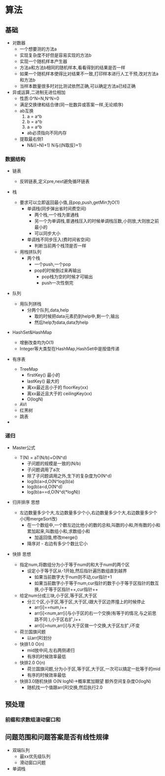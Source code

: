 # 算法
## 基础
- 对数器
    - 一个想要测的方法a
    - 实现复杂度不好但是容易实现的方法b
    - 实现一个随机样本产生器
    - 方法a和方法b相同的随机样本,看看得到的结果是否一样
    - 如果一个随机样本使得比对结果不一致,打印样本进行人工干预,改对方法a和方法b
    - 当样本数量很多时对比测试依然正确,可以确定方法a已经正确
- 异或运算,二进制无进位相加
    - 性质:0^N=N,N^N=0
    - 满足交换律和结合律(同一批数异或答案一样,无论顺序)
    - ab互换
        1. a = a^b
        2. b = a^b
        3. a = a^b
        - ab必须指向不同内存
    - 提取最右侧1
        - N&((~N)+1)  N与((N取反)+1)
        
### 数据结构
- 链表
    - 反转链表,定义pre,next避免循环链表
- 栈
    - 要求可以立即返回最小值,且pop,push,getMin为O(1)
        - 单调栈(同步弹出省时间费空间)
            - 两个栈,一个栈为普通栈
            - 另一个为单调栈,普通栈压入的时候单调栈压数,小则放,大则放之前最小的
            - 可以同步大小
        - 单调栈不同步压入(费时间省空间)
            - 判断当前两个栈顶是否一样
    - 用栈拼队列
        - 两个栈
            - 一个push,一个pop
            - pop的时候倒过来再输出
                - pop栈为空的时候才可输出
                - push一次性倒完
- 队列
    - 用队列拼栈
        - 分两个队列,data,help
            - 取的时候把data元素扔到help中,剩一个,输出
            - 然后help为data,data为help
- HashSet&HashMap
    - 增删改查均为O(1)
    - Integer等大类型在HashMap,HashSet中是按值传递
- 有序表 
    - TreeMap
        - firstKey() 最小的
        - lastKey() 最大的
        - 离xx最近且小于的 floorKey(xx)
        - 离xx最近且大于的 ceilingKey(xx)
        - O(logN)
    - AVl
    - 红黑树
    - 跳表
    
- 
### 递归
- Master公式
    - T(N) = aT(N/b)+O(N^d)
        - 子问题的规模是一致的(N/b)
        - 子问题调用了a次
        - 除了子问题调用之外,生下的复杂度为O(N^d)
        - log(b)a>d,O(N^log(b)a)
        - log(b)a<d,O(N^d)
        - log(b)a==d,O(N^d(*logN))

- 归并排序 思想
    - 左边数量多少个大,左边数量多少个小,右边数量多少个大,右边数量多少个小(用mergeSort改)
        - 在一个数组中,一个数左边比他小的数的总和,叫数的小和,所有数的小和累加起来,叫数组小和,求数组小和
            - 加返回值,修改merge()
        - 降序对 - 右边有多少个数比它小
- 快排 思想
    - 指定num,将数组分为小于等于num的和大于num的两个区
        - 设定小于等于区从-1开始,然后指针遍历数组直到越界
            - 如果当前数字大于num则不动,cur指针+1
            - 如果当前数字小于等于num,cur指针的数于小于等于区指针的数互换,小于等于区指针++,cur指针++
    - 给定num分成三块,小于区,等于区,大于区 
        - 分三个区,小于区,等于区,大于区,i跟大于区边界撞上的时候停止
            - arr[i]==num,i++
            - arr[i]<num,arr[i]与小于区的右一个交换(有等于的情况,与之前思路不同 ),小于区右扩,i++
            - arr[i]>num,arr[i]与大于区做一个交换,大于区左扩,i不变
    - 荷兰国旗问题
        - 以arr[R]划分
    - 快排1.0 O(n)
        - mid放中间,左右两侧递归
        - 有序的时候效率最低
    - 快排2.0 O(n)
        - 荷兰国旗问题,分为小于区,等于区,大于区,一次可以搞定一批等于的mid  
        - 有序的时候效率最低
    - 快排3.0随机快排 O(N logN)->概率累加期望 额外空间复杂度O(logN)
        - 随机找一个值跟arr[R]交换,然后执行2.0
    

        
        
     
## 预处理
### 前缀和求数组滚动窗口和   
## 问题范围和问题答案是否有线性规律
- 双端队列
    - 最xx优先级队列
    - 滑动窗口问题
- 单调栈
